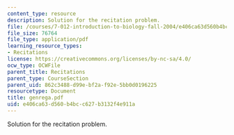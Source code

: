 ```yaml
---
content_type: resource
description: Solution for the recitation problem.
file: /courses/7-012-introduction-to-biology-fall-2004/e406ca63d560b4bcc627b3132f4e911a_genrega.pdf
file_size: 76764
file_type: application/pdf
learning_resource_types:
- Recitations
license: https://creativecommons.org/licenses/by-nc-sa/4.0/
ocw_type: OCWFile
parent_title: Recitations
parent_type: CourseSection
parent_uid: 862c3488-d99e-bf2a-f92e-5bb0d0196225
resourcetype: Document
title: genrega.pdf
uid: e406ca63-d560-b4bc-c627-b3132f4e911a
---
```

Solution for the recitation problem.